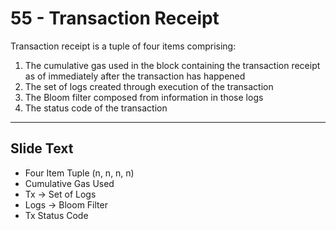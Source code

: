 # 55 - Transaction Receipt

Transaction receipt is a tuple of four items comprising: 
1.  The cumulative gas used in the block containing the transaction receipt as of immediately after the transaction has happened
2.  The set of logs created through execution of the transaction
3.  The Bloom filter composed from information in those logs
4.  The status code of the transaction

---
## Slide Text
- Four Item Tuple (n, n, n, n)
- Cumulative Gas Used
- Tx -> Set of Logs
- Logs -> Bloom Filter
- Tx Status Code 

